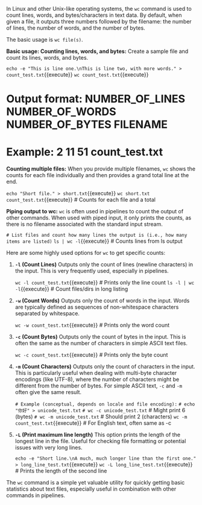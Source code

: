 In Linux and other Unix-like operating systems, the `wc` command is used to count lines, words, and bytes/characters in text data. By default, when given a file, it outputs three numbers followed by the filename: the number of lines, the number of words, and the number of bytes.

The basic usage is `wc file(s)`.

**Basic usage: Counting lines, words, and bytes:**
Create a sample file and count its lines, words, and bytes.

`echo -e "This is line one.\nThis is line two, with more words." > count_test.txt`{{execute}}
`wc count_test.txt`{{execute}}
# Output format: NUMBER_OF_LINES NUMBER_OF_WORDS NUMBER_OF_BYTES FILENAME
# Example: 2 11 51 count_test.txt

**Counting multiple files:**
When you provide multiple filenames, `wc` shows the counts for each file individually and then provides a grand total line at the end.

`echo "Short file." > short.txt`{{execute}}
`wc short.txt count_test.txt`{{execute}} # Counts for each file and a total

**Piping output to wc:**
`wc` is often used in pipelines to count the output of other commands. When used with piped input, it only prints the counts, as there is no filename associated with the standard input stream.

`# List files and count how many lines the output is (i.e., how many items are listed)`
`ls | wc -l`{{execute}} # Counts lines from ls output

Here are some highly used options for `wc` to get specific counts:

1.  **`-l` (Count Lines)**
    Outputs only the count of lines (newline characters) in the input. This is very frequently used, especially in pipelines.

    `wc -l count_test.txt`{{execute}} # Prints only the line count
    `ls -l | wc -l`{{execute}} # Count files/dirs in long listing

2.  **`-w` (Count Words)**
    Outputs only the count of words in the input. Words are typically defined as sequences of non-whitespace characters separated by whitespace.

    `wc -w count_test.txt`{{execute}} # Prints only the word count

3.  **`-c` (Count Bytes)**
    Outputs only the count of bytes in the input. This is often the same as the number of characters in simple ASCII text files.

    `wc -c count_test.txt`{{execute}} # Prints only the byte count

4.  **`-m` (Count Characters)**
    Outputs only the count of characters in the input. This is particularly useful when dealing with multi-byte character encodings (like UTF-8), where the number of characters might be different from the number of bytes. For simple ASCII text, `-c` and `-m` often give the same result.

    `# Example (conceptual, depends on locale and file encoding):`
    `# echo "你好" > unicode_test.txt`
    `# wc -c unicode_test.txt` # Might print 6 (bytes)
    `# wc -m unicode_test.txt` # Should print 2 (characters)
    `wc -m count_test.txt`{{execute}} # For English text, often same as -c

5.  **`-L` (Print maximum line length)**
    This option prints the length of the longest line in the file. Useful for checking file formatting or potential issues with very long lines.

    `echo -e "Short line.\nA much, much longer line than the first one." > long_line_test.txt`{{execute}}
    `wc -L long_line_test.txt`{{execute}} # Prints the length of the second line

The `wc` command is a simple yet valuable utility for quickly getting basic statistics about text files, especially useful in combination with other commands in pipelines.
